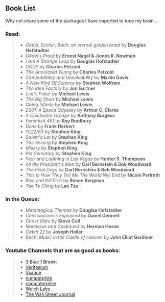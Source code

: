 ## Book List

Why not share some of the packages I have imported to tune my brain...

### Read:
>
> - *Gӧdel, Escher, Bach: an eternal golden braid* by **Douglas Hofstadter**
> - *Gӧdel's Proof* by **Ernest Nagel & James R. Newman**
> - *I Am A Strange Loop* by **Douglas Hofstadter**
> - *CODE* by **Charles Petzold**
> - *The Annotated Turing* by **Charles Petzold**
> - *Computability and Unsolvability* by **Martin Davis**
> - *A New Kind Of Science* by **Stephen Wolfram**
> - *The Idea Factory* by **Jon Gartner**
> - *Liar's Poker* by **Michael Lewis**
> - *The Big Short* by **Michael Lewis**
> - *Going Infinite* by **Michael Lewis**
> - *2001: A Space Odyssey* by **Arthur C. Clarke**
> - *A Clockwork Orange* by **Anthony Burgess**
> - *Farenheit 451* by **Ray Bradbury**
> - *Dune* by **Frank Herbert**
> - *11/22/63* by **Stephen King**
> - *Salem's Lot* by **Stephen King**
> - *The Shining* by **Stephen King**
> - *Misery* by **Stephen King**
> - *Pet Sematary* by **Stephen King**
> - *Fear and Loathing in Las Vegas* by **Hunter S. Thompson**
> - *All the President's Men* by **Carl Bernstein & Bob Woodward**
> - *The Final Days* by **Carl Bernstein & Bob Woodward**
> - *This Is How They Tell Me The World Will End* by **Nicole Perlroth**
> - *Rise and Kill First* by **Ronen Bergman**
> - *Tao Te Ching* by **Lao Tzu**

### In the Queue:
> 
> - *Metamagical Themas* by **Douglas Hofstadter**
> - *Consciousness Explained* by **Daniel Dennett**
> - *Ghost Wars* by **Steve Coll**
> - *Narcissus and Goldmund* by **Herman Hesse**
> - *Catch 22* by **Joseph Heller**
> - *Bach: Music in the Castle of Heaven* by **John Elliot Gardiner**


### Youtube Channels that are as good as books:
>
> - [3 Blue 1 Brown](https://www.youtube.com/@3blue1brown)
> - [Veritasium](https://www.youtube.com/@veritasium)
> - [Vsauce](https://www.youtube.com/@Vsauce)
> - [numperphile](https://www.youtube.com/@numberphile)
> - [computerphile](https://www.youtube.com/@computerphile)
> - [Welch Labs](https://www.youtube.com/@WelchLabsVideo)
> - [The Wall Street Journal](https://www.youtube.com/@wsj)



